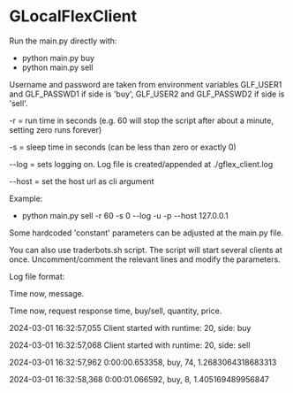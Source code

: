 # GLocalFlexClient


Run the main.py directly with:

- python main.py buy
- python main.py sell 


Username and password are taken from environment variables GLF_USER1 and GLF_PASSWD1 if side is 'buy', GLF_USER2 and GLF_PASSWD2 if side is 'sell'.

-r = run time in seconds (e.g. 60 will stop the script after about a minute, setting zero runs forever)

-s = sleep time in seconds (can be less than zero or exactly 0)

--log = sets logging on. Log file is created/appended at ./gflex_client.log

--host = set the host url as cli argument


Example:
- python main.py sell -r 60 -s 0 --log -u <username> -p <password> --host 127.0.0.1

Some hardcoded 'constant' parameters can be adjusted at the main.py file.

You can also use traderbots.sh script. The script will start several clients at once. Uncomment/comment the relevant lines and modify the parameters. 



Log file format:

Time now, message.

Time now, request response time, buy/sell, quantity, price.

2024-03-01 16:32:57,055 Client started with runtime: 20, side: buy

2024-03-01 16:32:57,068 Client started with runtime: 20, side: sell

2024-03-01 16:32:57,962 0:00:00.653358, buy, 74, 1.2683064318683313

2024-03-01 16:32:58,368 0:00:01.066592, buy, 8, 1.405169489956847
